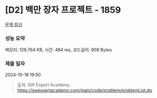 # [D2] 백만 장자 프로젝트 - 1859 

[문제 링크](https://swexpertacademy.com/main/code/problem/problemDetail.do?contestProbId=AV5LrsUaDxcDFAXc) 

### 성능 요약

메모리: 129,764 KB, 시간: 484 ms, 코드길이: 908 Bytes

### 제출 일자

2024-10-18 19:50



> 출처: SW Expert Academy, https://swexpertacademy.com/main/code/problem/problemList.do